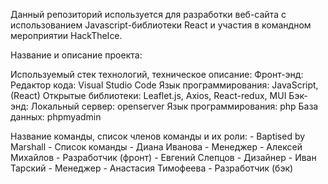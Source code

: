 Данный репозиторий используется для разработки веб-сайта с использованием Javascript-библиотеки React и участия в командном мероприятии HackTheIce. 

Название и описание проекта:

Используемый стек технологий, техническое описание:
	Фронт-энд:
		Редактор кода: Visual Studio Code
		Язык программирования: JavaScript, (React)
		Открытые библиотеки: Leaflet.js, Axios, React-redux, MUI 
	Бэк-энд:
		Локальный сервер: openserver
		Язык программирования: php
		База данных: phpmyadmin

Название команды, список членов команды и их роли:
	- Baptised by Marshall
	- Список команды
		- Диана Иванова - Менеджер
		- Алексей Михайлов - Разработчик (фронт)
		- Евгений Слепцов - Дизайнер
		- Иван Тарский - Менеджер
		- Анастасия Тимофеева - Разработчик (бэк)